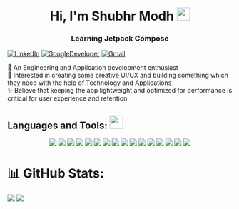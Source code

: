 <h1 align="center">Hi, I'm Shubhr Modh <img src="https://github.com/TheDudeThatCode/TheDudeThatCode/raw/master/Assets/Hi.gif" width="29" height="29" /></h1>
<h3 align="center">Learning Jetpack Compose</h3>

[![LinkedIn](https://img.shields.io/badge/LinkedIn-%230077B5.svg?logo=linkedin&logoColor=white)](https://www.linkedin.com/in/shubhr-modh-05b232222/) [![GoogleDeveloper](https://img.shields.io/badge/DeveloperProfile-%230077B5.svg?logo=googledeveloper&logoColor=white)](https://g.dev/shubhr_modh)  [![Gmail](https://img.shields.io/badge/Gmail-%230077B5.svg?logo=gmail&logoColor=white)](mailto:modhshubhr53@gmail.com)

📱 An Engineering and Application development enthusiast
<br/>
💫 Interested in creating some creative UI/UX and building something which they need with the help of Technology and Applications
<br/>
✨ Believe that keeping the app lightweight and optimized for performance is critical for user experience and retention.

## Languages and Tools: <img src="https://media.giphy.com/media/WUlplcMpOCEmTGBtBW/giphy.gif" width="30" style="max-width: 100%;">
<p align="center">
    <img src="https://img.shields.io/badge/-android-7F52F?logo=android&logoColor=white&style=for-the-badge">
    <img src="https://img.shields.io/badge/-kotlin-7F52FF?logo=kotlin&logoColor=white&style=for-the-badge">
    <img src="https://img.shields.io/badge/-firebase-051e34?logo=firebase&logoColor=yellow&style=for-the-badge">
    <img src="https://img.shields.io/badge/html5-%23E34F26.svg?style=for-the-badge&logo=html5&logoColor=white">
    <img src="https://img.shields.io/badge/css3-%231572B6.svg?style=for-the-badge&logo=css3&logoColor=white">
    <img src="https://img.shields.io/badge/dart-%23323330.svg?style=for-the-badge&logo=dart&logoColor=%23F7DF1E">
    <img src="https://img.shields.io/badge/gradle-%23563D7C.svg?style=for-the-badge&logo=gradle&logoColor=white">
    <img src="https://img.shields.io/badge/XML-FF6600?style=for-the-badge&logo=svg&logoColor=white">
    <img src="https://img.shields.io/badge/python-6DA55F?style=for-the-badge&logo=python&logoColor=white">
    <img src="https://img.shields.io/badge/-Canva-BC8F8F?logo=canva&logoColor=black&style=for-the-badge">
    <img src="https://img.shields.io/badge/Figma-%2300599C.svg?style=for-the-badge&logo=figma&logoColor=white">
    <img src="https://img.shields.io/badge/Java-007396?style=for-the-badge&logo=openjdk&logoColor=white">
    <img src="https://img.shields.io/badge/-mySQL-FFFFE0?logo=mySQL&logoColor=OrangeRed&style=for-the-badge">
    <img src="https://img.shields.io/badge/-SQLite-FFFFE0?logo=SQLite&logoColor=blue&style=for-the-badge">
    <img src="https://img.shields.io/badge/notion-%23512BD4.svg?style=for-the-badge&logo=notion&logoColor=white">
    <img src="https://img.shields.io/badge/-xd-FFEFD5?logo=adobe-xd&logoColor=purple&style=for-the-badge">
</p>

# 📊 GitHub Stats:
![](https://github-readme-streak-stats.herokuapp.com/?user=mshubhr&theme=dark&hide_border=false)
![](https://github-readme-stats.vercel.app/api/top-langs/?username=mshubhr&theme=dark&hide_border=false&include_all_commits=true&count_private=false&layout=compact)
